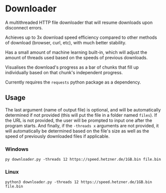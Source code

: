 # Downloader
A multithreaded HTTP file downloader that will resume downloads upon disconnect errors.

Achieves up to 3x download speed efficiency compared to other methods of download (browser, curl, etc), with much better stability.

Has a small amount of machine learning built-in, which will adjust the amount of threads used based on the speeds of previous downloads.

Visualises the download's progress as a bar of chunks that fill up individually based on that chunk's independent progress.

Currently requires the `requests` python package as a dependency.

## Usage
The last argument (name of output file) is optional, and will be automatically determined if not provided (this will put the file in a folder named `files`). If the URL is not provided, the user will be prompted to input one after the program starts. And finally, if the `-threads x` arguments are not provided, it will automatically be determined based on the file's size as well as the speed of previously downloaded files if applicable.
### Windows
`py downloader.py -threads 12 https://speed.hetzner.de/1GB.bin file.bin`
### Linux
`python3 downloader.py -threads 12 https://speed.hetzner.de/1GB.bin file.bin`
